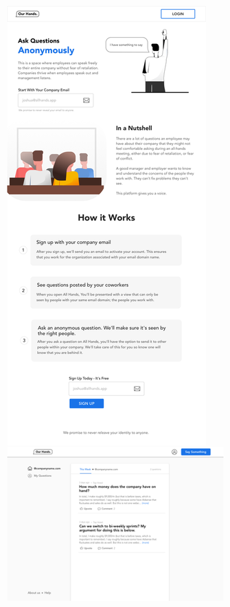 ![landing][landing]
![app-view][app-view]

[landing]: https://raw.githubusercontent.com/ledbetterljoshua/ourhands/master/resources/ourhands-landing.png?token=ABSBGNPNBLEKYLO5QZTC6R25U63HM "Our Hands Landing"
[app-view]: https://raw.githubusercontent.com/ledbetterljoshua/ourhands/master/resources/ourhands-app-view.png?token=ABSBGNMUDYIG7JXPTZO4LNS5U63IW "Our Hands App View"
